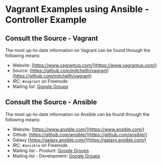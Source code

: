 # Vagrant Examples using Ansible - Controller Example


## Consult the Source - Vagrant
The most up-to-date information on Vagrant can be found through the following means:

* Website: [https://www.vagrantup.com/](https://www.vagrantup.com/)
* Source: [https://github.com/mitchellh/vagrant](https://github.com/mitchellh/vagrant)
* IRC: `#vagrant` on Freenode
* Mailing list: [Google Groups](https://groups.google.com/group/vagrant-up)

## Consult the Source - Ansible
The most up-to-date information on Ansible can be found through the following means:

* Website: [https://www.ansible.com/](https://www.ansible.com/)
* Github: [https://github.com/ansible/](https://github.com/ansible/)
* Galaxy [https://galaxy.ansible.com/](https://galaxy.ansible.com/)
* IRC: `#ansible` on Freenode
* Mailing list - Product: [Google Groups](https://groups.google.com/forum/#!forum/ansible-project)
* Mailing list - Development: [Google Groups](https://groups.google.com/forum/#!forum/ansible-devel)